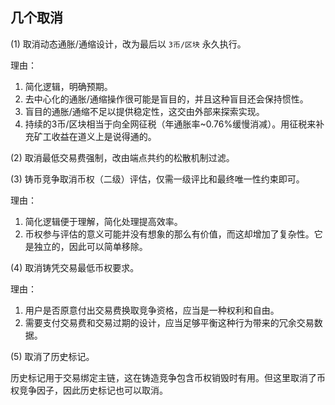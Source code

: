 ## 几个取消

(1)
取消动态通胀/通缩设计，改为最后以 `3币/区块` 永久执行。

理由：
1. 简化逻辑，明确预期。
2. 去中心化的通胀/通缩操作很可能是盲目的，并且这种盲目还会保持惯性。
3. 盲目的通胀/通缩不足以提供稳定性，这交由外部来探索实现。
4. 持续的3币/区块相当于向全网征税（年通胀率~0.76%缓慢消减）。用征税来补充矿工收益在道义上是说得通的。


(2)
取消最低交易费强制，改由端点共约的松散机制过滤。


(3)
铸币竞争取消币权（二级）评估，仅需一级评比和最终唯一性约束即可。

理由：
1. 简化逻辑便于理解，简化处理提高效率。
2. 币权参与评估的意义可能并没有想象的那么有价值，而这却增加了复杂性。它是独立的，因此可以简单移除。


(4)
取消铸凭交易最低币权要求。

理由：
1. 用户是否原意付出交易费换取竞争资格，应当是一种权利和自由。
2. 需要支付交易费和交易过期的设计，应当足够平衡这种行为带来的冗余交易数据。


(5)
取消了历史标记。

历史标记用于交易绑定主链，这在铸造竞争包含币权销毁时有用。但这里取消了币权竞争因子，因此历史标记也可以取消。

